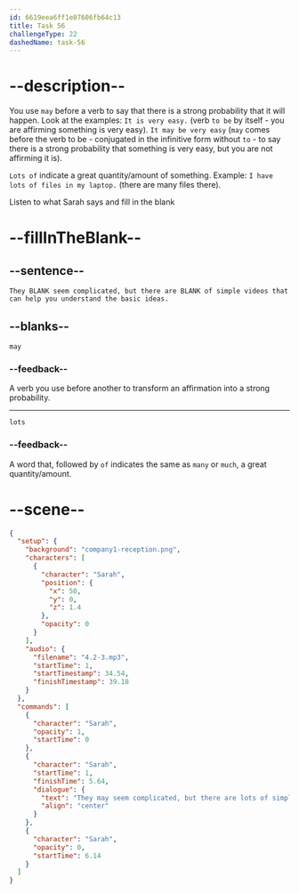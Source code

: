 ```yaml
---
id: 6619eea6ff1e07606fb64c13
title: Task 56
challengeType: 22
dashedName: task-56
---
```


<!-- (Audio) Sarah: They may seem complicated, but there are lots of simple videos that can help you understand the basic ideas. -->

# --description--

You use `may` before a verb to say that there is a strong probability that it will happen. Look at the examples: `It is very easy.` (verb `to be` by itself - you are affirming something is very easy). `It may be very easy` (`may` comes before the verb to be - conjugated in the infinitive form without `to` - to say there is a strong probability that something is very easy, but you are not affirming it is).

`Lots of` indicate a great quantity/amount of something. Example: `I have lots of files in my laptop.` (there are many files there).

Listen to what Sarah says and fill in the blank

# --fillInTheBlank--

## --sentence--

`They BLANK seem complicated, but there are BLANK of simple videos that can help you understand the basic ideas.`

## --blanks--

`may`

### --feedback--

A verb you use before another to transform an affirmation into a strong probability.

---

`lots`

### --feedback--

A word that, followed by `of` indicates the same as `many` or `much`, a great quantity/amount.

# --scene--

```json
{
  "setup": {
    "background": "company1-reception.png",
    "characters": [
      {
        "character": "Sarah",
        "position": {
          "x": 50,
          "y": 0,
          "z": 1.4
        },
        "opacity": 0
      }
    ],
    "audio": {
      "filename": "4.2-3.mp3",
      "startTime": 1,
      "startTimestamp": 34.54,
      "finishTimestamp": 39.18
    }
  },
  "commands": [
    {
      "character": "Sarah",
      "opacity": 1,
      "startTime": 0
    },
    {
      "character": "Sarah",
      "startTime": 1,
      "finishTime": 5.64,
      "dialogue": {
        "text": "They may seem complicated, but there are lots of simple videos that can help you understand the basic ideas.",
        "align": "center"
      }
    },
    {
      "character": "Sarah",
      "opacity": 0,
      "startTime": 6.14
    }
  ]
}
```
